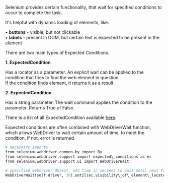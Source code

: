 


  
Selenium provides certain functionality, that wait for specified conditions to occur to complete the task.  
  
It's helpful with dynamic loading of elements, like:  
  
• **buttons** - visible, but not clickable  
• **labels** - present in DOM, but certain text is expected to be present in the element  
  
There are two main types of Expected Conditions.  
  
**1. ExpectedCondition <WebElement>**  
  
Has a locator as a parameter. An explicit wait can be applied to the condition that tries to find the web element in question.  
If the condition finds element, it returns it as a result.  
  
**2. ExpectedCondition <Boolean>**  
  
Has a string parameter. The wait command applies the condition to the parameter. Returns True of False.  
  
  
There is a list of all ExpectedCondition available [here](https://www.selenium.dev/selenium/docs/api/py/webdriver_support/selenium.webdriver.support.expected_conditions.html).  
  
Expected conditions are often combined with WebDriverWait function, which allows WebDriver to wait certain amount of time, to meet the condition, if not, error is returned.  
  
  

```python
# necessary imports  
from selenium.webdriver.common.by import By  
from selenium.webdriver.support import expected\_conditions as ec  
from selenium.webdriver.support.ui import WebDriverWait  
  
# specified webdriver Object, and time in seconds to wait until next function is fullfilled  
WebDriverWait(self.driver, 10).until(ec.visibility\_of\_element\_located((By.TAG\_NAME, "input")))
```
